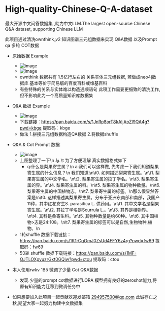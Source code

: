 # High-quality-Chinese-Q-A-dataset
最大开源中文问答数据集 ,助力中文LLM.The largest open-source Chinese Q&amp;A dataset, supporting Chinese LLM

此项目通过清洗ownthink_v2 知识图谱三元组数据来实现 Q&A数据 以及Prompt qa 多轮 COT数据
  - 原始数据 Example
    -  ![image](https://user-images.githubusercontent.com/65523997/230326683-6175c2e8-ee27-4008-b71e-eb4f5e29f594.png)
    - ![image](https://user-images.githubusercontent.com/65523997/230321437-e89f0e6f-fa68-417c-89df-a6f1381a32e6.png) 
    - ownthink 数据共有 1.5亿行左右的 关系实体三元组数据, 若做成neo4j数据库 基本等价于简易版的百度百科或维基百科
    - 有些特殊的关系与实体难以构造通顺语句 此项工作需要更细致的清洗工作,但不影响此为一个高质量知识库数据集

  - Q&A 数据 Example
    - ![image](https://user-images.githubusercontent.com/65523997/230324020-5a481e73-420c-48fd-9eb3-2ef2491ab969.png)
    - 下载链接：https://pan.baidu.com/s/1JnRp8orT8kAIjAoZI9QA4g?pwd=kbge 提取码：kbge 
    - 做法 1.拼接三元组数据构造QA数据 2.将数据shuffle
  
  - Q&A & Cot Prompt 数据
    - ![image](https://user-images.githubusercontent.com/65523997/230326138-7b360181-a838-4ea6-a639-ddf25b79f880.png)
    - 上图整理了一下\n 与 \t 为了方便理解 真实数据格式如下
      - q:什么是梨果寄生属？\n  a:我们可以这样做, 先考虑一下我们知道梨果寄生属的什么信息？\n 我们知道:\n\t0. 如何描述梨果寄生属。\n\t1. 梨果寄生属的中文学名。\n\t2. 梨果寄生属的拉丁学名。\n\t3. 梨果寄生属的界。\n\t4. 梨果寄生属的科。\n\t5. 梨果寄生属的物种数量。\n\t6. 梨果寄生属的中国植物志。\n\t7. 梨果寄生属的标签。\n那么很显然答案是\n\t0. 这样描述其梨果寄生属，分布于亚洲东南部和南部，我国产11种，其中红花寄生S. parasitica L. 供药用。\n\t1. 其中文学名是梨果寄生属。\n\t2. 其拉丁学名是Scurrula L.。\n\t3. 其界是植物界。\n\t4. 其科是桑寄生科。\n\t5. 其物种数量是约60种。\n\t6. 其中国植物>志是24:108。\n\t7. 梨果寄生属的标签可以是自然,生物物种,植物。\n
    - 1轮shuffle 数据下载链接：https://pan.baidu.com/s/1K1rCqOmJ0ZsUd4FFY6z4rg?pwd=fw69 提取码：fw69 
    - 50轮 shuffle 数据下载链接：https://pan.baidu.com/s/1MF-QJTLOXpvuzrGxt0GQiw?pwd=ctou 提取码：ctou 

- 本人使用rwkv 1B5 微调了少量 Cot Q&A数据
  - 发现 少量的prompt cot数据进行LORA 模型拥有良好的zeroshot能力,将原有知识能力迁移到微调任务中

- 如果想要加入此项目一起贡献欢迎发邮箱 294957500@qq.com 此诚存亡之秋,期望大家一起努力构建中文数据集




  


